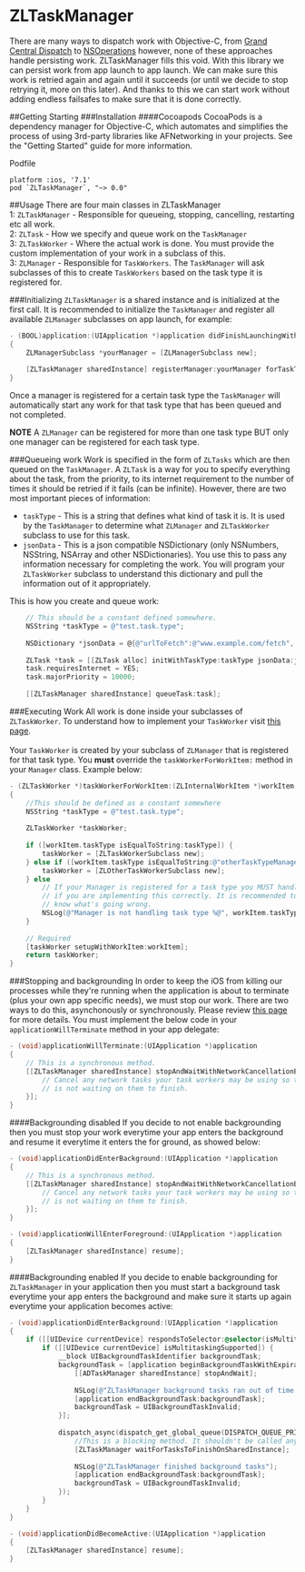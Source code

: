 ZLTaskManager
=============

There are many ways to dispatch work with Objective-C, from [Grand Central Dispatch](http://www.raywenderlich.com/60749/grand-central-dispatch-in-depth-part-1) to [NSOperations](http://nshipster.com/nsoperation/) however, none of these approaches handle persisting work. ZLTaskManager fills this void. With this library we can persist work from app launch to app launch. We can make sure this work is retried again and again until it succeeds (or until we decide to stop retrying it, more on this later). And thanks to this we can start work without adding endless failsafes to make sure that it is done correctly.  

##Getting Starting
###Installation
####Cocoapods
CocoaPods is a dependency manager for Objective-C, which automates and simplifies the process of using 3rd-party libraries like AFNetworking in your projects. See the "Getting Started" guide for more information.

Podfile
```
platform :ios, '7.1'
pod `ZLTaskManager`, "~> 0.0"
```

##Usage
There are four main classes in ZLTaskManager<br>
1: `ZLTaskManager` - Responsible for queueing, stopping, cancelling, restarting etc all work. <br>
2: `ZLTask` - How we specify and queue work on the `TaskManager`<br>
3: `ZLTaskWorker` - Where the actual work is done. You must provide the custom implementation of your work in a subclass of this. <br>
3: `ZLManager` - Responsible for `TaskWorkers`. The `TaskManager` will ask subclasses of this to create `TaskWorkers` based on the task type it is registered for. <br>

###Initializing 
`ZLTaskManager` is a shared instance and is initialized at the first call. It is recommended to initialize the `TaskManager` and register all available `ZLManager` subclasses on app launch, for example: 

```objective-c
- (BOOL)application:(UIApplication *)application didFinishLaunchingWithOptions:(NSDictionary *)launchOptions 
{
    ZLManagerSubclass *yourManager = [ZLManagerSubclass new];
    
    [ZLTaskManager sharedInstance] registerManager:yourManager forTaskType:@"your.task.type"];
}
```
Once a manager is registered for a certain task type the `TaskManager` will automatically start any work for that task type that has been queued and not completed. 

**NOTE** A `ZLManager` can be registered for more than one task type BUT only one manager can be registered for each task type. 

###Queueing work
Work is specified in the form of `ZLTasks` which are then queued on the `TaskManager`. A `ZLTask` is a way for you to specify everything about the task, from the priority, to its internet requirement to the number of times it should be retried if it fails (can be infinite). However, there are two most important pieces of information:<br>

* `taskType` - This is a string that defines what kind of task it is. It is used by the `TaskManager` to determine what `ZLManager` and `ZLTaskWorker` subclass to use for this task. <br>
* `jsonData` - This is a json compatible NSDictionary (only NSNumbers, NSString, NSArray and other NSDictionaries). You use this to pass any information necessary for completing the work. You will program your `ZLTaskWorker` subclass to understand this dictionary and pull the information out of it appropriately. <br>

This is how you create and queue work:<br>
```objective-c
    // This should be a constant defined somewhere.
    NSString *taskType = @"test.task.type";
    
    NSDictionary *jsonData = @{@"urlToFetch":@"www.example.com/fetch", @"urlToPost":@"www.example.com/post", @"someNumber":@1, @"someParameters":@[@"one", @"two",@"three"]}
    
    ZLTask *task = [[ZLTask alloc] initWithTaskType:taskType jsonData:jsonData];
    task.requiresInternet = YES;
    task.majorPriority = 10000;
    
    [[ZLTaskManager sharedInstance] queueTask:task];
```

###Executing Work
All work is done inside your subclasses of `ZLTaskWorker`. To understand how to implement your `TaskWorker` visit [this page](https://github.com/zackliston/ZLTaskManager/wiki/ZLTaskWorker).<br>
<br>
Your `TaskWorker` is created by your subclass of `ZLManager` that is registered for that task type. You **must** override the `taskWorkerForWorkItem:` method in your `Manager` class. Example below:

``` objective-c
- (ZLTaskWorker *)taskWorkerForWorkItem:(ZLInternalWorkItem *)workItem
{
    //This should be defined as a constant somewhere
    NSString *taskType = @"test.task.type";
    
    ZLTaskWorker *taskWorker;
    
    if ([workItem.taskType isEqualToString:taskType]) {
        taskWorker = [ZLTaskWorkerSubclass new];
    } else if ([workItem.taskType isEqualToString:@"otherTaskTypeManagerHandles"]) {
        taskWorker = [ZLOtherTaskWorkerSubclass new];
    } else 
        // If your Manager is registered for a task type you MUST handle it. This line of code should never execute
        // if you are implementing this correctly. It is recommended to log here in case this happens so you 
        // know what's going wrong.
        NSLog(@"Manager is not handling task type %@", workItem.taskType);
    }
    
    // Required
    [taskWorker setupWithWorkItem:workItem];
    return taskWorker;
}
```

###Stopping and backgrounding
In order to keep the iOS from killing our processes while they're running when the application is about to terminate (plus your own app specific needs), we must stop our work. There are two ways to do this, asynchonously or synchronously. Please review [this page]() for more details. You must implement the below code in your `applicationWillTerminate` method in your app delegate:<br>

```objective-c
- (void)applicationWillTerminate:(UIApplication *)application
{
    // This is a synchronous method. 
    [[ZLTaskManager sharedInstance] stopAndWaitWithNetworkCancellationBlock:^{
        // Cancel any network tasks your task workers may be using so that the cancellation process
        // is not waiting on them to finish. 
    }];
}
```

####Backgrounding disabled
If you decide to not enable backgrounding then you must stop your work everytime your app enters the background and resume it everytime it enters the for ground, as showed below:<br>

```objective-c
- (void)applicationDidEnterBackground:(UIApplication *)application
{
    // This is a synchronous method. 
    [[ZLTaskManager sharedInstance] stopAndWaitWithNetworkCancellationBlock:^{
        // Cancel any network tasks your task workers may be using so that the cancellation process
        // is not waiting on them to finish. 
    }];
}
```

```objective-c
- (void)applicationWillEnterForeground:(UIApplication *)application
{
    [ZLTaskManager sharedInstance] resume];
}
```

####Backgrounding enabled
If you decide to enable backgrounding for `ZLTaskManager` in your application then you must start a background task everytime your app enters the background and make sure it starts up again everytime your application becomes active: 
```objective-c
- (void)applicationDidEnterBackground:(UIApplication *)application
{
    if ([[UIDevice currentDevice] respondsToSelector:@selector(isMultitaskingSupported)]) {
        if ([[UIDevice currentDevice] isMultitaskingSupported]) {
            __block UIBackgroundTaskIdentifier backgroundTask;
            backgroundTask = [application beginBackgroundTaskWithExpirationHandler:^{
                [[ADTaskManager sharedInstance] stopAndWait];
               
                NSLog(@"ZLTaskManager background tasks ran out of time. Stopping");
                [application endBackgroundTask:backgroundTask];
                backgroundTask = UIBackgroundTaskInvalid;
            }];
            
            dispatch_async(dispatch_get_global_queue(DISPATCH_QUEUE_PRIORITY_LOW, 0), ^{
                //This is a blocking method. It shouldn't be called anywhere but in this context
                [ZLTaskManager waitForTasksToFinishOnSharedInstance];
                
                NSLog(@"ZLTaskManager finished background tasks");
                [application endBackgroundTask:backgroundTask];
                backgroundTask = UIBackgroundTaskInvalid;
            });
        }
    }
}
```
```objective-c
- (void)applicationDidBecomeActive:(UIApplication *)application
{
    [ZLTaskManager sharedInstance] resume];
}
```
